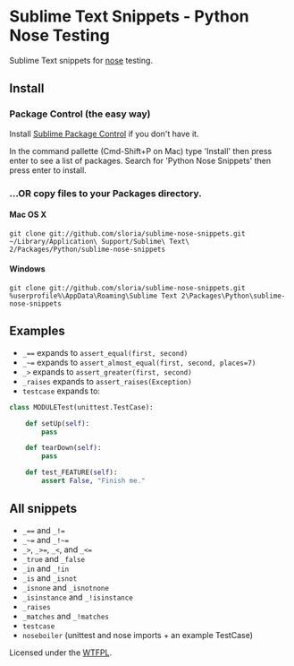 Sublime Text Snippets - Python Nose Testing
===========================================

Sublime Text snippets for [nose](https://nose.readthedocs.org/en/latest/) testing.

Install
-------

### Package Control (the easy way)
Install [Sublime Package Control](http://wbond.net/sublime_packages/package_control) if you don't have it.

In the command pallette (Cmd-Shift+P on Mac) type 'Install' then press enter to see a list of packages. Search for 'Python Nose Snippets' then press enter to install.

### ...OR copy files to your Packages directory.

#### Mac OS X
    git clone git://github.com/sloria/sublime-nose-snippets.git ~/Library/Application\ Support/Sublime\ Text\ 2/Packages/Python/sublime-nose-snippets

#### Windows
    git clone git://github.com/sloria/sublime-nose-snippets.git %userprofile%\AppData\Roaming\Sublime Text 2\Packages\Python\sublime-nose-snippets


Examples
--------

- `_==` expands to `assert_equal(first, second)`
- `_~=` expands to `assert_almost_equal(first, second, places=7)`
- `_>` expands to `assert_greater(first, second)`
- `_raises` expands to `assert_raises(Exception)`
- `testcase` expands to:

```python
class MODULETest(unittest.TestCase):

    def setUp(self):
        pass

    def tearDown(self):
        pass

    def test_FEATURE(self):
        assert False, "Finish me."
```

All snippets
------------

- `_==` and `_!=`
- `_~=` and `_!~=`
- `_>`, `_>=`, `_<`, and `_<=`
- `_true` and `_false`
- `_in` and `_!in`
- `_is` and `_isnot`
- `_isnone` and `_isnotnone`
- `_isinstance` and `_!isinstance`
- `_raises`
- `_matches` and `_!matches`
- `testcase`
- `noseboiler` (unittest and nose imports + an example TestCase)

Licensed under the [WTFPL](http://www.wtfpl.net/).


